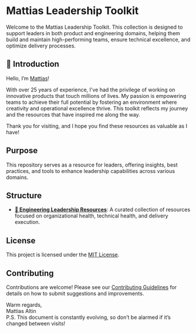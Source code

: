 # Mattias Leadership Toolkit

Welcome to the Mattias Leadership Toolkit. This collection is designed to support leaders in both product and engineering domains, helping them build and maintain high-performing teams, ensure technical excellence, and optimize delivery processes.

## 👋 Introduction

Hello, I’m [Mattias](https://www.linkedin.com/in/mattiasaltin/)\!

With over 25 years of experience, I've had the privilege of working on innovative products that touch millions of lives. My passion is empowering teams to achieve their full potential by fostering an environment where creativity and operational excellence thrive. This toolkit reflects my journey and the resources that have inspired me along the way.

Thank you for visiting, and I hope you find these resources as valuable as I have!

## Purpose

This repository serves as a resource for leaders, offering insights, best practices, and tools to enhance leadership capabilities across various domains.

## Structure

- **[🌱 Engineering Leadership Resources](engineering-leadership-resources/)**: A curated collection of resources focused on organizational health, technical health, and delivery execution.

## License

This project is licensed under the [MIT License](LICENSE).

## Contributing

Contributions are welcome! Please see our [Contributing Guidelines](engineering-leadership-resources/CONTRIBUTING.md) for details on how to submit suggestions and improvements.

Warm regards,  
Mattias Altin  
P.S. This document is constantly evolving, so don’t be alarmed if it’s changed between visits!
